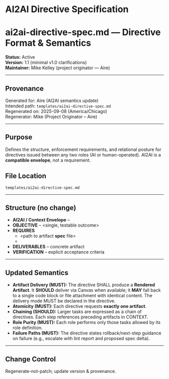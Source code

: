 # AI2AI Directive Specification
# ai2ai-directive-spec.md — Directive Format & Semantics

**Status:** Active  
**Version:** 1.1 (minimal v1.0 clarifications)  
**Maintainer:** Mike Kelley (project originator — Aire)

---

## Provenance
Generated for: Aire (AI2AI semantics update)  
Intended path: `templates/ai2ai-directive-spec.md`  
Regenerated on: 2025-09-08 (America/Chicago)  
Regenerator: Mike (Project Originator – Aire)

---

## Purpose
Defines the structure, enforcement requirements, and relational posture for directives issued between any two roles (AI or human-operated). AI2AI is a **compatible envelope**, not a requirement.

## File Location
`templates/ai2ai-directive-spec.md`

---

## Structure (no change)
- **AI2AI / Context Envelope** – <recipient role>
- **OBJECTIVE** – <single, testable outcome>
- **REQUIRES**
  - <path to artifact **spec** file>
  - <path to structural or behavioral governance file>
- **DELIVERABLES** – concrete artifact
- **VERIFICATION** – explicit acceptance criteria

---

## Updated Semantics

- **Artifact Delivery (MUST):** The directive SHALL produce a **Rendered Artifact**. It **SHOULD** deliver via Canvas when available; it **MAY** fall back to a single code block or file attachment with identical content. The delivery mode MUST be declared in the directive.
- **Atomicity (MUST):** Each directive requests **exactly one artifact**.
- **Chaining (SHOULD):** Larger tasks are expressed as a chain of directives. Each step references preceding artifacts in CONTEXT.
- **Role Purity (MUST):** Each role performs only those tasks allowed by its role definition.
- **Failure Paths (MUST):** The directive states rollback/next-step guidance on failure (e.g., escalate with lint report and proposed spec delta).

---

## Change Control
Regenerate-not-patch; update version & provenance.

